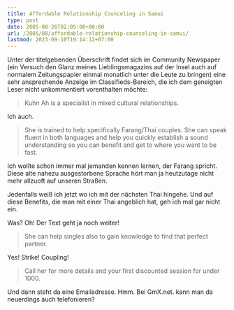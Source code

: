 ```yaml
---
title: Affordable Relationship Counceling in Samui
type: post
date: 2005-08-26T02:05:00+00:00
url: /2005/08/affordable-relationship-counceling-in-samui/
lastmod: 2023-09-10T19:14:12+07:00
---
```

Unter der titelgebenden Überschrift findet sich im Community Newspaper (ein Versuch den Glanz meines Lieblingsmagazins auf der Insel auch auf normalem Zeitungspapier einmal monatlich unter die Leute zu bringen) eine sehr ansprechende Anzeige im Classifieds-Bereich, die ich dem geneigten Leser nicht unkommentiert vorenthalten möchte:

> Kuhn Ah is a specialist in mixed cultural relationships.

Ich auch.

> She is trained to help specifically Farang/Thai couples. She can speak fluent in both languages and help you quickly establish a sound understanding so you can benefit and get to where you want to be fast.

Ich wollte schon immer mal jemanden kennen lernen, der Farang spricht. Diese alte nahezu ausgestorbene Sprache hört man ja heutzutage nicht mehr allzuoft auf unseren Straßen.

Jedenfalls weiß ich jetzt wo ich mit der nächsten Thai hingehe. Und auf diese Benefits, die man mit einer Thai angeblich hat, geh ich mal gar nicht ein.

Was? Oh! Der Text geht ja noch weiter!

> She can help singles also to gain knowledge to find that perfect partner.

Yes! Strike! Coupling!

> Call her for more details and your first discounted session for under 1000.

Und dann steht da eine Emailadresse. Hmm. Bei GmX.net. kann man da neuerdings auch telefonieren?
